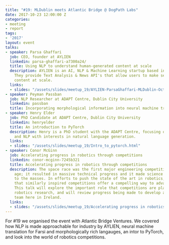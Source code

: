 ```yaml
---
title: "#19: MLDublin meets Atlantic Bridge @ DogPath Labs"
date: 2017-10-23 12:00:00 Z
categories:
- meeting
- report
tags:
- '2017'
layout: event
talks:
- speaker: Parsa Ghaffari
  job: CEO, founder at AYLIEN
  linkedin: parsa-ghaffari-a7300a24/
  title: Using NLP to understand human-generated content at scale
  description: AYLIEN is an AI, NLP & Machine Learning startup based in here in Dublin.
    They provide Text Analysis & News API's that allow users to make sense of human-generated
    content at scale.
  links:
  - slides: "/assets/slides/meetup_19/AYLIEN-ParsaGhaffari-MLDublin-October2017.pdf"
- speaker: Peyman Passban
  job: NLP Researcher at ADAPT Centre, Dublin City University
  linkedin: passban
  title: Incorporating morphological information into neural machine translation models.
- speaker: Henry Elder
  job: PhD Candidate at ADAPT Centre, Dublin City University
  linkedin: henryelder
  title: An introduction to PyTorch
  description: Henry is a PhD student with the ADAPT Centre, focusing on neural nets
    and NLP with interests in natural language generation.
  links:
  - slides: "/assets/slides/meetup_19/Intro_to_pytorch.html"
- speaker: Conor McGinn
  job: Accelerating progress in robotics through competitions
  linkedin: conor-mcginn-7245b321
  title: Accelerating progress in robotics through competitions
  description: The space race was the first major engineering competition of the modern
    age; it resulted in massive technical progress and it made science accessible
    to the masses. In efforts to push the state of the art in robotics, its proposed
    that similarly inspired competitions offer a compelling way to advance the field.
    This talk will explore the important role that competitions are playing in modern
    robotics research, and will review progress being made to develop a competitive
    team here in Ireland.
  links:
  - slides: "/assets/slides/meetup_19/Accelerating progress in robotics through competitions.pdf"
---
```


For #19 we organised the event with Atlantic Bridge Ventures. We covered how NLP is made approachable for industry by AYLIEN, neural machine translation for Farsi and morphologically rich langauges, an intor to PyTorch, and look into the world of robotics competitions.
